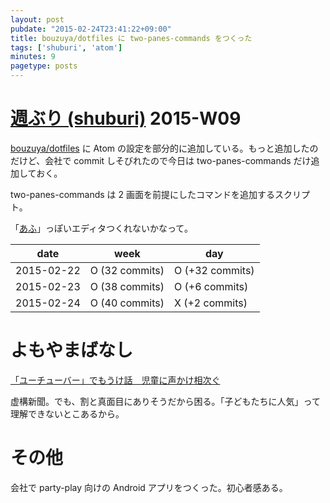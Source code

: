 ```yaml
---
layout: post
pubdate: "2015-02-24T23:41:22+09:00"
title: bouzuya/dotfiles に two-panes-commands をつくった
tags: ['shuburi', 'atom']
minutes: 9
pagetype: posts
---
```

# [週ぶり (shuburi)][shuburi] 2015-W09

[bouzuya/dotfiles][] に Atom の設定を部分的に追加している。もっと追加したのだけど、会社で commit しそびれたので今日は two-panes-commands だけ追加しておく。

two-panes-commands は 2 画面を前提にしたコマンドを追加するスクリプト。

「[あふ](http://www.h5.dion.ne.jp/~akt/)」っぽいエディタつくれないかなって。

date       | week            | day
-----------|-----------------|-----------------
2015-02-22 | O (32 commits)  | O (+32 commits)
2015-02-23 | O (38 commits)  | O (+6 commits)
2015-02-24 | O (40 commits)  | X (+2 commits)

# よもやまばなし

[「ユーチューバー」でもうけ話　児童に声かけ相次ぐ](http://b.hatena.ne.jp/entry/242586737/comment/bouzuya)

虚構新聞。でも、割と真面目にありそうだから困る。「子どもたちに人気」って理解できないとこあるから。

# その他

会社で party-play 向けの Android アプリをつくった。初心者感ある。

[shuburi]: http://shuburi.org
[bouzuya/dotfiles]: https://github.com/bouzuya/dotfiles
